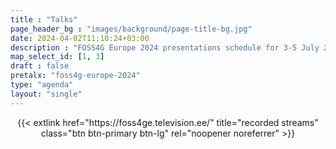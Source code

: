 ```yaml
---
title : "Talks"
page_header_bg : "images/background/page-title-bg.jpg"
date: 2024-04-02T11:10:24+03:00
description : "FOSS4G Europe 2024 presentations schedule for 3-5 July 2024."
map_select_id: [1, 3]
draft : false
pretalx: "foss4g-europe-2024"
type: "agenda"
layout: "single"
---
```



<center>
{{< extlink
    href="https://foss4ge.television.ee/"
    title="recorded streams"       
    class="btn btn-primary btn-lg"
    rel="noopener noreferrer" >}}
</center>
